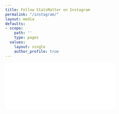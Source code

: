 ```yaml
---
title: Follow StatsMatter on Instagram
permalink: "/instagram/"
layout: media
defaults:
- scope:
    path: ''
    type: pages
  values:
    layout: single
    author_profile: true
---
```


<!-- LightWidget WIDGET --><script src="//lightwidget.com/widgets/lightwidget.js"></script><iframe src="//lightwidget.com/widgets/8aaa099b3d0653269eb6212daabcc21b.html" scrolling="no" allowtransparency="true" class="lightwidget-widget" style="width: 70%; border: 0; overflow: hidden;"></iframe>